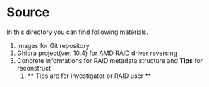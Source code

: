 # Source

In this directory you can find following materials.

1. images for Git repository
2. Ghidra project(ver. 10.4) for AMD RAID driver reversing
3. Concrete informations for RAID metadata structure and **Tips** for reconstruct
    1. ** Tips are for investigator or RAID user **
